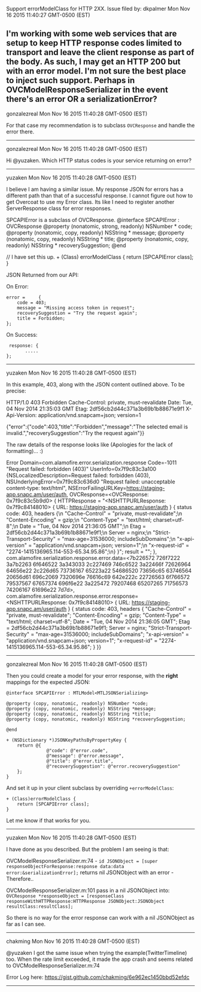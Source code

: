 Support errorModelClass for HTTP 2XX.
Issue filed by: dkpalmer
Mon Nov 16 2015 11:40:27 GMT-0500 (EST)

I'm working with some web services that are setup to keep HTTP response codes limited to transport and leave the client response as part of the body.  As such, I may get an HTTP 200 but with an error model.  I'm not sure the best place to inject such support.  Perhaps in OVCModelResponseSerializer in the event there's an error OR a serializationError?
-------------------------------------------------------------------------------
gonzalezreal
Mon Nov 16 2015 11:40:28 GMT-0500 (EST)

For that case my recommendation is to subclass `OVCResponse` and handle the error there.

-------------------------------------------------------------------------------
gonzalezreal
Mon Nov 16 2015 11:40:28 GMT-0500 (EST)

Hi @yuzaken. Which HTTP status codes is your service returning on error?

-------------------------------------------------------------------------------
yuzaken
Mon Nov 16 2015 11:40:28 GMT-0500 (EST)

I believe I am having a similar issue.  My response JSON for errors has a different path than that of a successful response.  I cannot figure out how to get Overcoat to use my Error class.  Its like I need to register another ServerResponse class for error responses.

SPCAPIError is a subclass of OVCResponse.
@interface SPCAPIError : OVCResponse
@property (nonatomic, strong, readonly) NSNumber * code;
@property (nonatomic, copy, readonly) NSString * message;
@property (nonatomic, copy, readonly) NSString * title;
@property (nonatomic, copy, readonly) NSString * recoverySuggestion;
@end

// I have set this up.
    + (Class) errorModelClass {
              return [SPCAPIError class];
    }

JSON Returned from our API:

On Error:

    error =     {
        code = 403;
        message = "Missing access token in request";
        recoverySuggestion = "Try the request again";
        title = Forbidden;
    };

On Success:

     response: {
           .....
    };


-------------------------------------------------------------------------------
yuzaken
Mon Nov 16 2015 11:40:28 GMT-0500 (EST)

In this example, 403, along with the JSON content outlined above.  To be precise:

HTTP/1.0 403 Forbidden
Cache-Control: private, must-revalidate
Date:          Tue, 04 Nov 2014 21:35:03 GMT
Etag:          2df56cb2d44c371a3b69b1b88671e9f1
X-Api-Version: application/vnd.snapcam+json; version=1

{"error":{"code":403,"title":"Forbidden","message":"The selected email is invalid.","recoverySuggestion":"Try the request again"}}


The raw details of the response looks like (Apologies for the lack of formatting)... :)

Error Domain=com.alamofire.error.serialization.response Code=-1011 "Request failed: forbidden (403)" UserInfo=0x7f9c83c3a100 {NSLocalizedDescription=Request failed: forbidden (403), NSUnderlyingError=0x7f9c83c636d0 "Request failed: unacceptable content-type: text/html", NSErrorFailingURLKey=https://staging-app.snapc.am/user/auth, OVCResponse=<OVCResponse: 0x7f9c83c5b9d0> {
    HTTPResponse = "<NSHTTPURLResponse: 0x7f9c84148010> { URL: https://staging-app.snapc.am/user/auth } { status code: 403, headers {\n    \"Cache-Control\" = \"private, must-revalidate\";\n    \"Content-Encoding\" = gzip;\n    \"Content-Type\" = \"text/html; charset=utf-8\";\n    Date = \"Tue, 04 Nov 2014 21:36:05 GMT\";\n    Etag = 2df56cb2d44c371a3b69b1b88671e9f1;\n    Server = nginx;\n    \"Strict-Transport-Security\" = \"max-age=31536000; includeSubDomains\";\n    \"x-api-version\" = \"application/vnd.snapcam+json; version=1\";\n    \"x-request-id\" = \"2274-1415136965.114-553-65.34.95.86\";\n} }";
    result = "<null>";
}, com.alamofire.serialization.response.error.data=<7b226572 726f7222 3a7b2263 6f646522 3a343033 2c227469 746c6522 3a22466f 72626964 64656e22 2c226d65 73736167 65223a22 54686520 73656c65 63746564 20656d61 696c2069 7320696e 76616c69 642e222c 22726563 6f766572 79537567 67657374 696f6e22 3a225472 79207468 65207265 71756573 74206167 61696e22 7d7d>, com.alamofire.serialization.response.error.response=<NSHTTPURLResponse: 0x7f9c84148010> { URL: https://staging-app.snapc.am/user/auth } { status code: 403, headers {
    "Cache-Control" = "private, must-revalidate";
    "Content-Encoding" = gzip;
    "Content-Type" = "text/html; charset=utf-8";
    Date = "Tue, 04 Nov 2014 21:36:05 GMT";
    Etag = 2df56cb2d44c371a3b69b1b88671e9f1;
    Server = nginx;
    "Strict-Transport-Security" = "max-age=31536000; includeSubDomains";
    "x-api-version" = "application/vnd.snapcam+json; version=1";
    "x-request-id" = "2274-1415136965.114-553-65.34.95.86";
} }}


-------------------------------------------------------------------------------
gonzalezreal
Mon Nov 16 2015 11:40:28 GMT-0500 (EST)

Then you could create a model for your error response, with the **right** mappings for the expected JSON:
```objc
@interface SPCAPIError : MTLModel<MTLJSONSerializing>

@property (copy, nonatomic, readonly) NSNumber *code;
@property (copy, nonatomic, readonly) NSString *message;
@property (copy, nonatomic, readonly) NSString *title;
@property (copy, nonatomic, readonly) NSString *recoverySuggestion;

@end

+ (NSDictionary *)JSONKeyPathsByPropertyKey {
    return @{
               @"code": @"error.code",
               @"message": @"error.message",
               @"title": @"error.title",
               @"recoverySuggestion": @"error.recoverySuggestion"
    };
}
```

And set it up in your client subclass by overriding `+errorModelClass`:

```objc
+ (Class)errorModelClass {
    return [SPCAPIError class];
}
```

Let me know if that works for you.

-------------------------------------------------------------------------------
yuzaken
Mon Nov 16 2015 11:40:28 GMT-0500 (EST)

I have done as you described.  But the problem I am seeing is that:

OVCModelResponseSerializer.m:74 -
 `id JSONObject = [super responseObjectForResponse:response data:data error:&serializationError];`
 returns nil JSONObject with an error - Therefore..

OVCModelResponseSerializer.m:101 pass in a nil JSONObject into:    
`OVCResponse *responseObject = [responseClass responseWithHTTPResponse:HTTPResponse
                                                               JSONObject:JSONObject
                                                              resultClass:resultClass];`

So there is no way for the error response can work with a nil JSONObject as far as I can see.

-------------------------------------------------------------------------------
chakming
Mon Nov 16 2015 11:40:28 GMT-0500 (EST)

@yuzaken I got the same issue when trying the example(TwitterTimeline) too. 
When the rate limit exceeded, it made the app crash and seems related to OVCModelResponseSerializer.m:74

Error Log here: https://gist.github.com/chakming/6e962ec1450bbd52efdc

-------------------------------------------------------------------------------